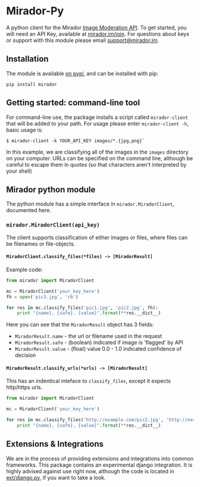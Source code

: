 # Mirador-Py
A python client for the Mirador [Image Moderation API](http://mirador.im). To get started, you will need an API Key, available at [mirador.im/join](http://mirador.im/join). For questions about keys or support with this module please email support@mirador.im.

## Installation

The module is available [on pypi](https://pypi.python.org/pypi/Mirador), and can be installed with pip:

```shell
pip install mirador
```

## Getting started: command-line tool

For command-line use, the package installs a script called `mirador-client` that will be added to your path. For usage please enter `mirador-client -h`, basic usage is:

```shell
$ mirador-client -k YOUR_API_KEY images/*.{jpg,png}`
```

In this example, we are classifying all of the images in the `images` directory on your computer. URLs can be specified on the command line, although be careful to escape them in quotes (so that characters aren't interpreted by your shell)


## Mirador python module

The python module has a simple interface in `mirador.MiradorClient`, documented here.


### `mirador.MiradorClient(api_key)`

The client supports classification of either images or files, where files can be filenames or file-objects.

#### `MiradorClient.classify_files(*files) -> [MiradorResult]`

Example code:

```python
from mirador import MiradorClient

mc = MiradorClient('your_key_here')
fh = open('pic3.jpg', 'rb')

for res in mc.classify_files('pic1.jpg', 'pic2.jpg', fh):
    print "{name}, {safe}, {value}".format(**res.__dict__)
```

Here you can see that the `MiradorResult` object has 3 fields:

* `MiradorResult.name` - the url or filename used in the request
* `MiradorResult.safe` - (boolean) indicated if image is 'flagged' by API
* `MiradorResult.value` - (float) value 0.0 - 1.0 indicated confidence of decision

#### `MiradorResult.classify_urls(*urls) -> [MiradorResult]`

This has an indentical inteface to `classify_files`, except it expects http/https urls.

```python
from mirador import MiradorClient

mc = MiradorClient('your_key_here')

for res in mc.classify_files('http://example.com/pic2.jpg', 'http://example.com/pic3.jpg'):
    print "{name}, {safe}, {value}".format(**res.__dict__)
```


## Extensions & Integrations

We are in the process of providing extensions and integrations into common frameworks. This package contains an experimental django integration. It is highly advised against use right now, although the code is located in [ext/django.py](ext/django.py), if you want to take a look.
